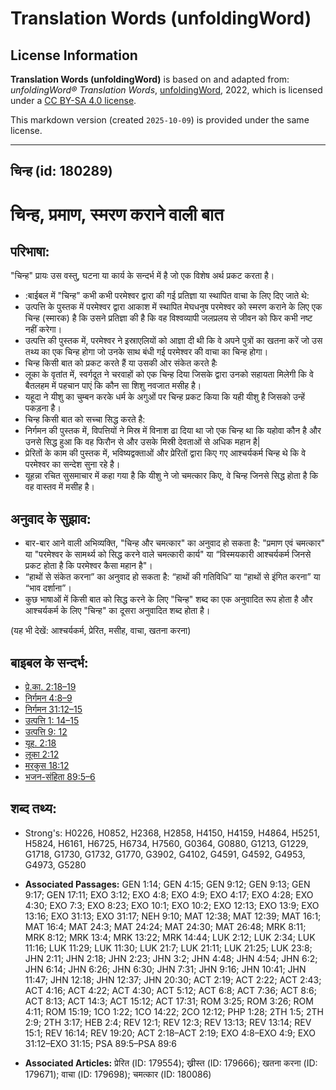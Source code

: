 # Translation Words (unfoldingWord)

## License Information

**Translation Words (unfoldingWord)** is based on and adapted from: _unfoldingWord® Translation Words_, [unfoldingWord](https://unfoldingword.org/utw), 2022, which is licensed under a [CC BY-SA 4.0 license](https://creativecommons.org/licenses/by-sa/4.0/legalcode.en).

This markdown version (created `2025-10-09`) is provided under the same license.



--------------------------------

## चिन्ह (id: 180289)

चिन्ह, प्रमाण, स्मरण कराने वाली बात
===================================

परिभाषा:
--------

"चिन्ह" प्रायः उस वस्तु, घटना या कार्य के सन्दर्भ में है जो एक विशेष अर्थ प्रकट करता है।

* :बाईबल में "चिन्ह" कभी कभी परमेश्वर द्वारा की गई प्रतिज्ञा या स्थापित वाचा के लिए दिए जाते थे:
* उत्पत्ति के पुस्तक में परमेश्वर द्वारा आकाश में स्थापित मेघधनुष परमेश्वर को स्मरण कराने के लिए एक चिन्ह (स्मारक) है कि उसने प्रतिज्ञा की है कि वह विश्वव्यापी जलप्रलय से जीवन को फिर कभी नष्ट नहीं करेगा।
* उत्पत्ति की पुस्तक में, परमेश्वर ने इस्राएलियों को आज्ञा दी थी कि वे अपने पुत्रों का खतना करें जो उस तथ्य का एक चिन्ह होगा जो उनके साथ बंधी गई परमेश्वर की वाचा का चिन्ह होगा।
* चिन्ह किसी बात को प्रकट करते हैं या उसकी ओर संकेत करते हैः
* लूका के वृतांत में, स्वर्गदूत ने चरवाहों को एक चिन्ह दिया जिसके द्वारा उनको सहायता मिलेगी कि वे बैतलहम में पहचान पाएं कि कौन सा शिशु नवजात मसीह है।
* यहूदा ने यीशु का चुम्बन करके धर्म के अगुओं पर चिन्ह प्रकट किया कि यही यीशु है जिसको उन्हें पकड़ना है।
* चिन्ह किसी बात को सच्चा सिद्ध करते है:
* निर्गमन की पुस्तक में, विपत्तियों ने मिस्र में विनाश ढा दिया था जो एक चिन्ह था कि यहोवा कौन है और उनसे सिद्ध हुआ कि वह फिरौन से और उसके मिस्री देवताओं से अधिक महान है\|
* प्रेरितों के काम की पुस्तक में, भविष्यद्वक्ताओं और प्रेरितों द्वारा किए गए आश्चर्यकर्म चिन्ह थे कि वे परमेश्वर का सन्देश सुना रहे है।
* यूहन्ना रचित सुसमाचार में कहा गया है कि यीशु ने जो चमत्कार किए, वे चिन्ह जिनसे सिद्ध होता है कि वह वास्तव में मसीह है।

अनुवाद के सुझाव:
----------------

* बार\-बार आने वाली अभिव्यक्ति, "चिन्ह और चमत्कार" का अनुवाद हो सकता है: "प्रमाण एवं चमत्कार" या "परमेश्वर के सामर्थ्य को सिद्ध करने वाले चमत्कारी कार्य" या “विस्मयकारी आश्चर्यकर्म जिनसे प्रकट होता है कि परमेश्वर कैसा महान है"।
* “हाथों से संकेत करना” का अनुवाद हो सकता है: “हाथों की गतिविधि” या “हाथों से इंगित करना” या “भाव दर्शाना”।
* कुछ भाषाओं में किसी बात को सिद्ध करने के लिए "चिन्ह" शब्द का एक अनुवादित रूप होता है और आश्चर्यकर्म के लिए "चिन्ह" का दूसरा अनुवादित शब्द होता है।

(यह भी देखें: आश्चर्यकर्म, प्रेरित, मसीह, वाचा, खतना करना)

बाइबल के सन्दर्भ:
-----------------

* [प्रे.का. 2:18–19](https://ref.ly/Acts2:18-Acts2:19)
* [निर्गमन 4:8–9](https://ref.ly/Exod4:8-Exod4:9)
* [निर्गमन 31:12–15](https://ref.ly/Exod31:12-Exod31:15)
* [उत्पत्ति 1: 14–15](https://ref.ly/Gen1:0)
* [उत्पत्ति 9: 12](https://ref.ly/Gen9:0)
* [यूह. 2:18](https://ref.ly/John2:18)
* [लूका 2:12](https://ref.ly/Luke2:12)
* [मरकुस 18:12](https://ref.ly/Mark18:12)
* [भजन\-संहिता 89:5–6](rc://*/tn/help/psa/089/005)

शब्द तथ्य:
----------

* Strong's: H0226, H0852, H2368, H2858, H4150, H4159, H4864, H5251, H5824, H6161, H6725, H6734, H7560, G0364, G0880, G1213, G1229, G1718, G1730, G1732, G1770, G3902, G4102, G4591, G4592, G4953, G4973, G5280

* **Associated Passages:** GEN 1:14; GEN 4:15; GEN 9:12; GEN 9:13; GEN 9:17; GEN 17:11; EXO 3:12; EXO 4:8; EXO 4:9; EXO 4:17; EXO 4:28; EXO 4:30; EXO 7:3; EXO 8:23; EXO 10:1; EXO 10:2; EXO 12:13; EXO 13:9; EXO 13:16; EXO 31:13; EXO 31:17; NEH 9:10; MAT 12:38; MAT 12:39; MAT 16:1; MAT 16:4; MAT 24:3; MAT 24:24; MAT 24:30; MAT 26:48; MRK 8:11; MRK 8:12; MRK 13:4; MRK 13:22; MRK 14:44; LUK 2:12; LUK 2:34; LUK 11:16; LUK 11:29; LUK 11:30; LUK 21:7; LUK 21:11; LUK 21:25; LUK 23:8; JHN 2:11; JHN 2:18; JHN 2:23; JHN 3:2; JHN 4:48; JHN 4:54; JHN 6:2; JHN 6:14; JHN 6:26; JHN 6:30; JHN 7:31; JHN 9:16; JHN 10:41; JHN 11:47; JHN 12:18; JHN 12:37; JHN 20:30; ACT 2:19; ACT 2:22; ACT 2:43; ACT 4:16; ACT 4:22; ACT 4:30; ACT 5:12; ACT 6:8; ACT 7:36; ACT 8:6; ACT 8:13; ACT 14:3; ACT 15:12; ACT 17:31; ROM 3:25; ROM 3:26; ROM 4:11; ROM 15:19; 1CO 1:22; 1CO 14:22; 2CO 12:12; PHP 1:28; 2TH 1:5; 2TH 2:9; 2TH 3:17; HEB 2:4; REV 12:1; REV 12:3; REV 13:13; REV 13:14; REV 15:1; REV 16:14; REV 19:20; ACT 2:18–ACT 2:19; EXO 4:8–EXO 4:9; EXO 31:12–EXO 31:15; PSA 89:5–PSA 89:6
* **Associated Articles:** प्रेरित (ID: 179554); ख्रीस्त (ID: 179666); खतना करना (ID: 179671); वाचा (ID: 179698); चमत्कार (ID: 180086)

